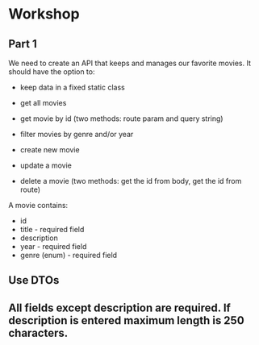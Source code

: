# Workshop

## Part 1

We need to create an API that keeps and manages our favorite movies. It should have the option to:

- keep data in a fixed static class

- get all movies
- get movie by id (two methods: route param and query string)
- filter movies by genre and/or year
- create new movie
- update a movie
- delete a movie (two methods: get the id from body, get the id from route)

A movie contains:

- id
- title - required field
- description
- year - required field
- genre (enum) - required field

## Use DTOs

## All fields except description are required. If description is entered maximum length is 250 characters.
